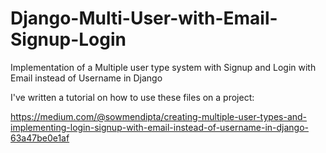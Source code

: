 # Django-Multi-User-with-Email-Signup-Login
Implementation of a Multiple user type system with Signup and Login with Email instead of Username in Django

I've written a tutorial on how to use these files on a project:

https://medium.com/@sowmendipta/creating-multiple-user-types-and-implementing-login-signup-with-email-instead-of-username-in-django-63a47be0e1af
